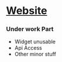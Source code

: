 # [Website](https://chataribot.cf/)

###  Under work Part
- Widget unusable
- Api Access
- Other minor stuff

